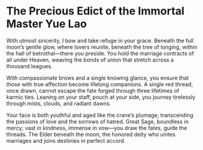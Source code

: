 # The Precious Edict of the Immortal Master Yue Lao

With utmost sincerity, I bow and take refuge in your grace. Beneath the full moon’s gentle glow, where lovers reunite, beneath the tree of longing, within the hall of betrothal—there you preside. You hold the marriage contracts of all under Heaven, weaving the bonds of union that stretch across a thousand leagues.  

With compassionate brows and a single knowing glance, you ensure that those with true affection become lifelong companions. A single red thread, once drawn, cannot escape the fate forged through three lifetimes of karmic ties. Leaning on your staff, pouch at your side, you journey tirelessly through mists, clouds, and radiant dawns.  

Your face is both youthful and aged like the crane’s plumage, transcending the passions of love and the sorrows of hatred. Great Sage, boundless in mercy; vast in kindness, immense in vow—you draw the fates, guide the threads. The Elder beneath the moon, the honored deity who unites marriages and joins destinies in perfect accord.